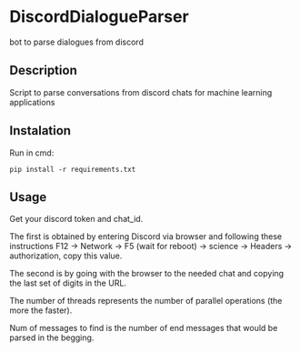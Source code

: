 # DiscordDialogueParser
bot to parse dialogues from discord

## Description

Script to parse conversations from discord chats for machine learning applications

## Instalation

Run in cmd:

    pip install -r requirements.txt

## Usage

Get your discord token and chat_id.

The first is obtained by entering Discord via browser and following these instructions 
F12 -> Network -> F5 (wait for reboot) -> science -> Headers -> authorization, copy this value.

The second is by going with the browser to the needed chat and copying the last set of digits in the URL.

The number of threads represents the number of parallel operations (the more the faster).

Num of messages to find is the number of end messages that would be parsed in the begging.
